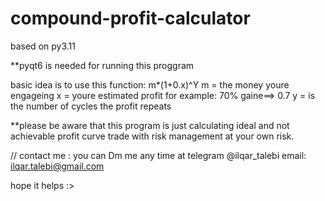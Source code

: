 # compound-profit-calculator
based on py3.11

**pyqt6 is needed for running this proggram


basic idea is to use this function:
m*(1+0.x)^Y
m = the money youre engageing
x = youre estimated profit for example: 70% gaine==> 0.7
y = is the number of cycles the profit repeats


**please be aware that this program is just calculating ideal and not achievable profit curve
  trade with risk management at your own risk.

// contact me :
you can Dm me any time at telegram @ilqar_talebi
email: ilqar.talebi@gmail.com
  
hope it helps :>
